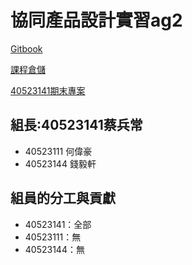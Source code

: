 # 協同產品設計實習ag2

[Gitbook](https://legacy.gitbook.com/book/s40523141/g2-gitbook/details)

[課程倉儲](https://github.com/s40523141/cd2018)

[40523141期末專案](https://www.youtube.com/watch?v=tFlUddDz2V0&t=467s)

## 組長:40523141蔡兵常
* 40523111 何偉豪
* 40523144 錢毅軒


## 組員的分工與貢獻
* 40523141：全部
* 40523111：無
* 40523144：無

